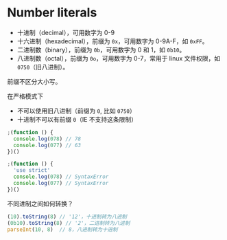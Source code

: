# Number literals

- 十进制（decimal），可用数字为 0-9
- 十六进制（hexadecimal），前缀为 `0x`，可用数字为 0-9A-F，如 `0xFF`。
- 二进制数（binary），前缀为 `0b`，可用数字为 0 和 1，如 `0b10`。
- 八进制数（octal），前缀为 `0o`，可用数字为 0-7，常用于 linux 文件权限，如 `0750`（旧八进制）。

前缀不区分大小写。

在严格模式下

- 不可以使用旧八进制（前缀为 `0`, 比如 `0750`）
- 十进制不可以有前缀 `0`（IE 不支持这条限制）

```js
;(function () {
  console.log(078) // 78
  console.log(077) // 63
})()

;(function () {
  'use strict'
  console.log(078) // SyntaxError
  console.log(077) // SyntaxError
})()
```

不同进制之间如何转换？

```js
(10).toString(8) // '12'，十进制转为八进制
(0b10).toString(8) // '2'，二进制转为八进制
parseInt(10, 8)  // 8，八进制转为十进制
```
